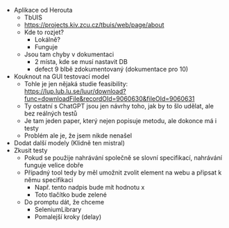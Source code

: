 - Aplikace od Herouta
    - TbUIS
    - https://projects.kiv.zcu.cz/tbuis/web/page/about 
    - Kde to rozjet? 
        - Lokálně?
        - Funguje
    - Jsou tam chyby v dokumentaci
        - 2 místa, kde se musí nastavit DB
        - defect 9 blbě zdokumentovaný (dokumentace pro 10)
- Kouknout na GUI testovací model
    - Tohle je jen nějaká studie feasibility: https://lup.lub.lu.se/luur/download?func=downloadFile&recordOId=9060630&fileOId=9060631
    - Ty ostatní s ChatGPT jsou jen návrhy toho, jak by to šlo udělat, ale bez reálných testů
    - Je tam jeden paper, který nejen popisuje metodu, ale dokonce má i testy
    - Problém ale je, že jsem nikde nenašel 
- Dodat další modely (Klidně ten mistral)
- Zkusit testy
    - Pokud se použije nahrávání společně se slovní specifikací, nahrávání funguje velice dobře
    - Případný tool tedy by měl umožnit zvolit element na webu a připsat k němu specifikaci
        - Např. tento nadpis bude mít hodnotu x
        - Toto tlačítko bude zelené
    - Do promptu dát, že chceme
        - SeleniumLibrary
        - Pomalejší kroky (delay)
